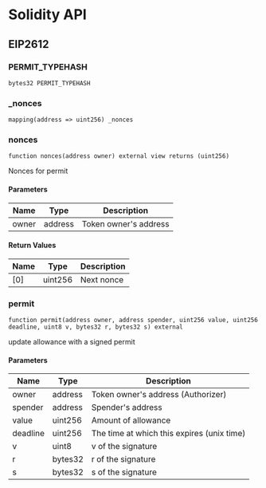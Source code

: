 # Solidity API

## EIP2612

### PERMIT_TYPEHASH

```solidity
bytes32 PERMIT_TYPEHASH
```

### _nonces

```solidity
mapping(address => uint256) _nonces
```

### nonces

```solidity
function nonces(address owner) external view returns (uint256)
```

Nonces for permit

#### Parameters

| Name | Type | Description |
| ---- | ---- | ----------- |
| owner | address | Token owner's address |

#### Return Values

| Name | Type | Description |
| ---- | ---- | ----------- |
| [0] | uint256 | Next nonce |

### permit

```solidity
function permit(address owner, address spender, uint256 value, uint256 deadline, uint8 v, bytes32 r, bytes32 s) external
```

update allowance with a signed permit

#### Parameters

| Name | Type | Description |
| ---- | ---- | ----------- |
| owner | address | Token owner's address (Authorizer) |
| spender | address | Spender's address |
| value | uint256 | Amount of allowance |
| deadline | uint256 | The time at which this expires (unix time) |
| v | uint8 | v of the signature |
| r | bytes32 | r of the signature |
| s | bytes32 | s of the signature |

